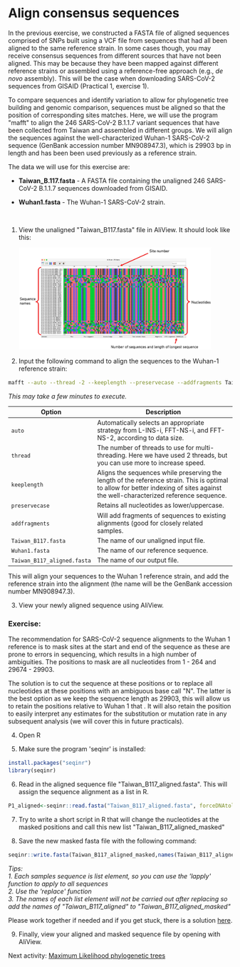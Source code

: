 # Align consensus sequences

In the previous exercise, we constructed a FASTA file of aligned sequences comprised of SNPs built using a VCF file from sequences that had all been aligned to the same reference strain. In some cases though, you may receive consensus sequences from different sources that have not been aligned. This may be because they have been mapped against different reference strains or assembled using a reference-free approach (e.g., _de novo_ assembly). This will be the case when downloading SARS-CoV-2 sequences from GISAID (Practical 1, exercise 1).

To compare sequences and identify variation to allow for phylogenetic tree building and genomic comparison, sequences must be aligned so that the position of corresponding sites matches. Here, we will use the program "mafft" to align the 246 SARS-CoV-2 B.1.1.7 variant sequences that have been collected from Taiwan and assembled in different groups. We will align the sequences against the well-characterized Wuhan-1 SARS-CoV-2 sequence (GenBank accession number MN908947.3), which is 29903 bp in length and has been been used previously as a reference strain.

The data we will use for this exercise are:

- **Taiwan_B.117.fasta** - A FASTA file containing the unaligned 246 SARS-CoV-2 B.1.1.7 sequences downloaded from GISAID.

- **Wuhan1.fasta** - The Wuhan-1 SARS-CoV-2 strain.

<br>

1. View the unaligned "Taiwan_B117.fasta" file in AliView. It should look like this:

    <img src="Pictures/AliView.jpeg" alt="Description1" width="90%"/>

2. Input the following command to align the sequences to the Wuhan-1 reference strain:

```bash
mafft --auto --thread -2 --keeplength --preservecase --addfragments Taiwan_B117.fasta Wuhan1.fasta > Taiwan_B117_aligned.fasta
```

_This may take a few minutes to execute._

| Option           | Description                                                                                                           |
|-------------------|-----------------------------------------------------------------------------------------------------------------------|
| `auto`            | Automatically selects an appropriate strategy from L-INS-i, FFT-NS-i, and FFT-NS-2, according to data size.             |
| `thread`          | The number of threads to use for multi-threading. Here we have used 2 threads, but you can use more to increase speed. |
| `keeplength`      | Aligns the sequences while preserving the length of the reference strain. This is optimal to allow for better indexing of sites against the well-characterized reference sequence.                                                                                                    |
| `preservecase`    | Retains all nucleotides as lower/uppercase.                                                                                                                 |
| `addfragments`    | Will add fragments of sequences to existing alignments (good for closely related samples.                                                                                                                |
| `Taiwan_B117.fasta`        | The name of our unaligned input file.                                                                                 |
| `Wuhan1.fasta`    | The name of our reference sequence.                                                                                   |
| `Taiwan_B117_aligned.fasta`| The name of our output file.                                                                                          |


This will align your sequences to the Wuhan 1 reference strain, and add the reference strain into the alignment (the name will be the GenBank accession number MN908947.3).

3. View your newly aligned sequence using AliView.


### Exercise:

The recommendation for SARS-CoV-2 sequence alignments to the Wuhan 1 reference is to mask sites at the start and end of the sequence as these are prone to errors in sequencing, which results in a high number of ambiguities. The positions to mask are all nucleotides from 1 - 264 and 29674 - 29903.

The solution is to cut the sequence at these positions or to replace all nucleotides at these positions with an ambiguous base call "N". The latter is the best option as we keep the sequence length as 29903, this will allow us to retain the positions relative to Wuhan 1 that . It will also retain the position to easily interpret any estimates for the substitution or mutation rate in any subsequent analysis (we will cover this in future practicals).

4. Open R

5. Make sure the program 'seqinr' is installed:

```R
install.packages("seqinr")
library(seqinr)
```

6. Read in the aligned sequence file "Taiwan_B117_aligned.fasta". This will assign the sequence alignment as a list in R.

```R
P1_aligned<-seqinr::read.fasta("Taiwan_B117_aligned.fasta", forceDNAtolower = F)
```

7. Try to write a short script in R that will change the nucleotides at the masked positions and call this new list "Taiwan_B117_aligned_masked"

8. Save the new masked fasta file with the following command:

```R
seqinr::write.fasta(Taiwan_B117_aligned_masked,names(Taiwan_B117_aligned_masked),"Taiwan_B117_aligned_masked.fasta",open = "w")
```  

_Tips:_ <br>
_1. Each samples sequence is list element, so you can use the 'lapply' function to apply to all sequences_ <br>
_2. Use the 'replace' function_ <br>
_3. The names of each list element will not be carried out after replacing so add the names of "Taiwan_B117_aligned" to "Taiwan_B117_aligned_masked"_ <br>

Please work together if needed and if you get stuck, there is a solution [here](mask_sites.md).


9. Finally, view your aligned and masked sequence file by opening with AliView.


Next activity: [Maximum Likelihood phylogenetic trees](ML_trees.md)


